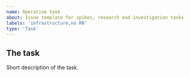 ```yaml
---
name: Operative task
about: Issue template for spikes, research and investigation tasks
labels: 'infrastructure,no RN'
type: 'Task'
---
```


## The task

Short description of the task. 

